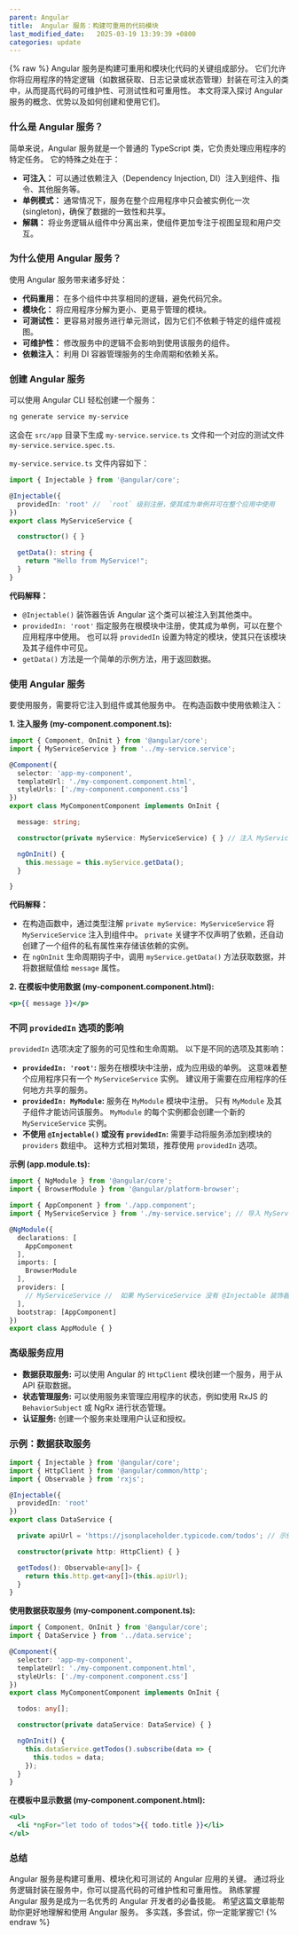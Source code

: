 ```yaml
---
parent: Angular
title:  Angular 服务：构建可重用的代码模块
last_modified_date:   2025-03-19 13:39:39 +0800
categories: update
---
```

{% raw %}
Angular 服务是构建可重用和模块化代码的关键组成部分。 它们允许你将应用程序的特定逻辑（如数据获取、日志记录或状态管理）封装在可注入的类中，从而提高代码的可维护性、可测试性和可重用性。 本文将深入探讨 Angular 服务的概念、优势以及如何创建和使用它们。

### 什么是 Angular 服务？

简单来说，Angular 服务就是一个普通的 TypeScript 类，它负责处理应用程序的特定任务。 它的特殊之处在于：

*   **可注入：** 可以通过依赖注入（Dependency Injection, DI）注入到组件、指令、其他服务等。
*   **单例模式：**  通常情况下，服务在整个应用程序中只会被实例化一次 (singleton)，确保了数据的一致性和共享。
*   **解耦：**  将业务逻辑从组件中分离出来，使组件更加专注于视图呈现和用户交互。

### 为什么使用 Angular 服务？

使用 Angular 服务带来诸多好处：

*   **代码重用：**  在多个组件中共享相同的逻辑，避免代码冗余。
*   **模块化：**  将应用程序分解为更小、更易于管理的模块。
*   **可测试性：**  更容易对服务进行单元测试，因为它们不依赖于特定的组件或视图。
*   **可维护性：**  修改服务中的逻辑不会影响到使用该服务的组件。
*   **依赖注入：**  利用 DI 容器管理服务的生命周期和依赖关系。

### 创建 Angular 服务

可以使用 Angular CLI 轻松创建一个服务：

```bash
ng generate service my-service
```

这会在 `src/app` 目录下生成 `my-service.service.ts` 文件和一个对应的测试文件 `my-service.service.spec.ts`.

`my-service.service.ts` 文件内容如下：

```typescript
import { Injectable } from '@angular/core';

@Injectable({
  providedIn: 'root' //  `root` 级别注册，使其成为单例并可在整个应用中使用
})
export class MyServiceService {

  constructor() { }

  getData(): string {
    return "Hello from MyService!";
  }
}
```

**代码解释：**

*   `@Injectable()` 装饰器告诉 Angular 这个类可以被注入到其他类中。
*   `providedIn: 'root'`  指定服务在根模块中注册，使其成为单例，可以在整个应用程序中使用。  也可以将 `providedIn` 设置为特定的模块，使其只在该模块及其子组件中可见。
*   `getData()` 方法是一个简单的示例方法，用于返回数据。

### 使用 Angular 服务

要使用服务，需要将它注入到组件或其他服务中。  在构造函数中使用依赖注入：

**1. 注入服务 (my-component.component.ts):**

```typescript
import { Component, OnInit } from '@angular/core';
import { MyServiceService } from '../my-service.service';

@Component({
  selector: 'app-my-component',
  templateUrl: './my-component.component.html',
  styleUrls: ['./my-component.component.css']
})
export class MyComponentComponent implements OnInit {

  message: string;

  constructor(private myService: MyServiceService) { } // 注入 MyServiceService

  ngOnInit() {
    this.message = this.myService.getData();
  }

}
```

**代码解释：**

*   在构造函数中，通过类型注解 `private myService: MyServiceService` 将 `MyServiceService` 注入到组件中。 `private` 关键字不仅声明了依赖，还自动创建了一个组件的私有属性来存储该依赖的实例。
*   在 `ngOnInit` 生命周期钩子中，调用 `myService.getData()` 方法获取数据，并将数据赋值给 `message` 属性。

**2. 在模板中使用数据 (my-component.component.html):**

```hbs
<p>{{ message }}</p>
```

### 不同 `providedIn` 选项的影响

`providedIn` 选项决定了服务的可见性和生命周期。  以下是不同的选项及其影响：

*   **`providedIn: 'root'`:**  服务在根模块中注册，成为应用级的单例。  这意味着整个应用程序只有一个 `MyServiceService` 实例。 建议用于需要在应用程序的任何地方共享的服务。
*   **`providedIn: MyModule`:** 服务在 `MyModule` 模块中注册。  只有 `MyModule` 及其子组件才能访问该服务。  `MyModule` 的每个实例都会创建一个新的 `MyServiceService` 实例。
*   **不使用 `@Injectable()` 或没有 `providedIn`:** 需要手动将服务添加到模块的 `providers` 数组中。 这种方式相对繁琐，推荐使用 `providedIn` 选项。

**示例 (app.module.ts):**

```typescript
import { NgModule } from '@angular/core';
import { BrowserModule } from '@angular/platform-browser';

import { AppComponent } from './app.component';
import { MyServiceService } from './my-service.service'; // 导入 MyService

@NgModule({
  declarations: [
    AppComponent
  ],
  imports: [
    BrowserModule
  ],
  providers: [
    // MyServiceService //  如果 MyServiceService 没有 @Injectable 装饰器或没有 providedIn 设置，则需要在此处手动注册
  ],
  bootstrap: [AppComponent]
})
export class AppModule { }
```

### 高级服务应用

*   **数据获取服务:**  可以使用 Angular 的 `HttpClient` 模块创建一个服务，用于从 API 获取数据。
*   **状态管理服务:**  可以使用服务来管理应用程序的状态，例如使用 RxJS 的 `BehaviorSubject` 或 NgRx 进行状态管理。
*   **认证服务:**  创建一个服务来处理用户认证和授权。

### 示例：数据获取服务

```typescript
import { Injectable } from '@angular/core';
import { HttpClient } from '@angular/common/http';
import { Observable } from 'rxjs';

@Injectable({
  providedIn: 'root'
})
export class DataService {

  private apiUrl = 'https://jsonplaceholder.typicode.com/todos'; // 示例 API

  constructor(private http: HttpClient) { }

  getTodos(): Observable<any[]> {
    return this.http.get<any[]>(this.apiUrl);
  }
}
```

**使用数据获取服务 (my-component.component.ts):**

```typescript
import { Component, OnInit } from '@angular/core';
import { DataService } from '../data.service';

@Component({
  selector: 'app-my-component',
  templateUrl: './my-component.component.html',
  styleUrls: ['./my-component.component.css']
})
export class MyComponentComponent implements OnInit {

  todos: any[];

  constructor(private dataService: DataService) { }

  ngOnInit() {
    this.dataService.getTodos().subscribe(data => {
      this.todos = data;
    });
  }
}
```

**在模板中显示数据 (my-component.component.html):**

```hbs
<ul>
  <li *ngFor="let todo of todos">{{ todo.title }}</li>
</ul>
```

### 总结

Angular 服务是构建可重用、模块化和可测试的 Angular 应用的关键。  通过将业务逻辑封装在服务中，你可以提高代码的可维护性和可重用性。  熟练掌握 Angular 服务是成为一名优秀的 Angular 开发者的必备技能。  希望这篇文章能帮助你更好地理解和使用 Angular 服务。  多实践，多尝试，你一定能掌握它!
{% endraw %}